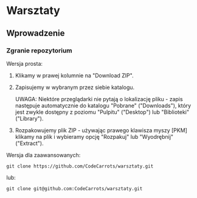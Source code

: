 Warsztaty
=========

Wprowadzenie
------------

### Zgranie repozytorium

Wersja prosta:

1. Klikamy w prawej kolumnie na "Download ZIP".

2. Zapisujemy w wybranym przez siebie katalogu.

    UWAGA: Niektóre przeglądarki nie pytają o lokalizację pliku - zapis następuje automatycznie do katalogu "Pobrane" ("Downloads"), który jest zwykle dostępny z poziomu "Pulpitu" ("Desktop") lub "Biblioteki" ("Library").

3. Rozpakowujemy plik ZIP - używając prawego klawisza myszy [PKM] klikamy na plik i wybieramy opcję "Rozpakuj" lub "Wyodrębnij" ("Extract").

Wersja dla zaawansowanych:

    git clone https://github.com/CodeCarrots/warsztaty.git

lub:

    git clone git@github.com:CodeCarrots/warsztaty.git

